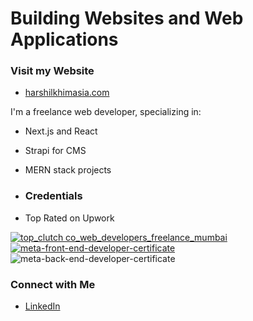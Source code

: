 # Building Websites and Web Applications

### Visit my Website
- [harshilkhimasia.com](https://www.harshilkhimasia.com)

I'm a freelance web developer, specializing in:
- Next.js and React
- Strapi for CMS
- MERN stack projects

- ### Credentials
- Top Rated on Upwork

[![top_clutch co_web_developers_freelance_mumbai](https://github.com/user-attachments/assets/0618a63a-311a-459d-8709-cdd48b67a3f0)](https://shareables.clutch.co/share/badges/2347587/110337?utm_source=clutch_top_company_badge&utm_medium=image_embed) [![meta-front-end-developer-certificate](https://github.com/user-attachments/assets/1c0611fa-ae1f-4fc2-a024-dc84ef4e6fb4)](https://www.credly.com/badges/58e4a29a-3770-4048-8424-68ffdd020e73/public_url)![meta-back-end-developer-certificate](https://github.com/user-attachments/assets/f553a473-6043-4662-942e-02590f875694)


### Connect with Me
- [LinkedIn](https://www.linkedin.com/in/harshil-khimasia-714004238/)
